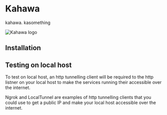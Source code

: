 # Kahawa
kahawa. kasomething

![Kahawa logo](https://vectr.com/tmp/d1XpUXcZ7H/c2OXenIWT0.svg?width=200&height=200&select=c2OXenIWT0page0)

## Installation


## Testing on local host
To test on local host, an http tunnelling client will be required to the http listner on your local host to make the services running their accessible over the internet.

Ngrok and LocalTunnel are examples of http tunnelling clients that you could use to get a public IP and make your local host accessible over the internet.
